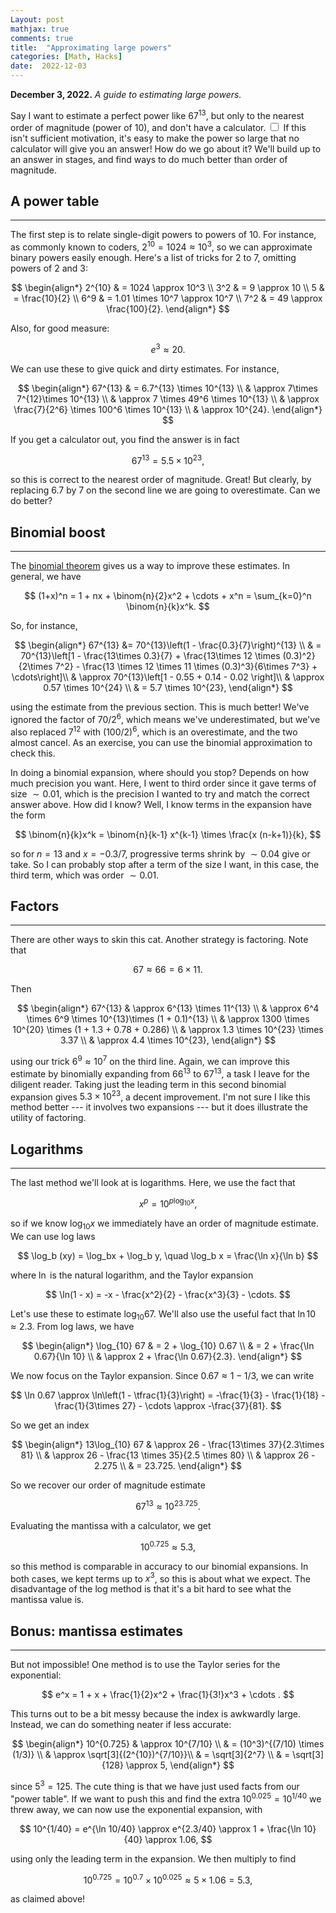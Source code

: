 ```yaml
---
Layout: post
mathjax: true
comments: true
title:  "Approximating large powers"
categories: [Math, Hacks]
date:  2022-12-03
---
```


**December 3, 2022.** *A guide to estimating large powers.*

Say I want to estimate a perfect power like $67^{13}$, but only to the
nearest order of magnitude (power of $10$), and don't have a calculator.<label for="sn-1"
       class="margin-toggle sidenote-number">
</label>
<input type="checkbox"
       id="sn-1"
       class="margin-toggle"/>
	   <span class="sidenote">If this isn't sufficient motivation, it's
easy to make the power so large that no calculator will give you an
answer!</span> How do we go
about it? We'll build up to an answer in stages, and find ways to do
much better than order of magnitude.

## A power table
---

The first step is to relate single-digit powers to powers of $10$. For
instance, as commonly known to coders, $2^{10} = 1024 \approx 10^3$,
so we can approximate binary powers easily enough. Here's a list of
tricks for $2$ to $7$, omitting powers of $2$ and $3$:

$$
\begin{align*}
2^{10} & = 1024 \approx 10^3 \\
3^2 & = 9 \approx 10 \\
5 & = \frac{10}{2} \\
6^9 & = 1.01 \times 10^7 \approx
10^7 \\
7^2 & = 49 \approx \frac{100}{2}.
\end{align*}
$$

Also, for good measure:

$$
e^3 \approx 20.
$$

We can use these to give quick and dirty estimates. For instance,

$$
\begin{align*}
67^{13} & = 6.7^{13} \times 10^{13} \\
& \approx 7\times 7^{12}\times 10^{13} \\
& \approx 7 \times 49^6 \times 10^{13} \\
& \approx \frac{7}{2^6} \times 100^6 \times 10^{13} \\
& \approx 10^{24}.
\end{align*}
$$

If you get a calculator out, you find the answer is in fact

$$
67^{13} = 5.5 \times 10^{23},
$$

so this is correct to the nearest order of magnitude. Great! But
clearly, by replacing $6.7$ by $7$ on the second line we are going to
overestimate. Can we do better?

## Binomial boost
---

The [binomial theorem](https://en.wikipedia.org/wiki/Binomial_theorem)
gives us a way to improve these estimates.
In general, we have

$$
(1+x)^n = 1 + nx + \binom{n}{2}x^2 + \cdots + x^n = \sum_{k=0}^n \binom{n}{k}x^k.
$$

So, for instance,

$$
\begin{align*}
67^{13} &= 70^{13}\left(1 - \frac{0.3}{7}\right)^{13} \\
& =
70^{13}\left[1 - \frac{13\times 0.3}{7} + \frac{13\times 12 \times (0.3)^2}{2\times 7^2} - \frac{13 \times 12 \times 11 \times (0.3)^3}{6\times 7^3} + \cdots\right]\\
& \approx 70^{13}\left[1 - 0.55 + 0.14 - 0.02 \right]\\
& \approx 0.57 \times 10^{24} \\
&  = 5.7 \times 10^{23},
\end{align*}
$$

using the estimate from the previous section.
This is much better!
We've ignored the factor of $70/2^6$, which means we've
underestimated, but we've also replaced $7^{12}$ with $(100/2)^6$,
which is an overestimate, and the two almost cancel. As an exercise,
you can use the binomial approximation to check this.

In doing a binomial expansion, where should you stop? Depends on how
much precision you want. Here, I went to third order since it gave
terms of size $\sim 0.01$, which is the precision I wanted to try and
match the correct answer above. How did I know? Well, I know terms in
the expansion have the form

$$
\binom{n}{k}x^k = \binom{n}{k-1} x^{k-1} \times \frac{x (n-k+1)}{k},
$$

so for $n = 13$ and $x = -0.3/7$, progressive terms shrink by
$\sim 0.04$ give or take. So I can probably stop after a term of the
size I want, in this case, the third term, which was order $\sim 0.01$.

## Factors
---

There are other ways to skin this cat. Another strategy is factoring. Note that

$$
67 \approx 66 = 6 \times 11.
$$

Then

$$
\begin{align*}
67^{13} & \approx 6^{13} \times 11^{13} \\
& \approx 6^4 \times 6^9 \times 10^{13}\times (1 + 0.1)^{13} \\
& \approx 1300 \times 10^{20} \times (1 + 1.3 + 0.78 + 0.286) \\
& \approx 1.3 \times 10^{23} \times 3.37 \\
& \approx 4.4 \times 10^{23},
\end{align*}
$$

using our trick $6^9 \approx 10^7$ on the third line. Again, we can
improve this estimate by binomially expanding from $66^{13}$ to
$67^{13}$, a task I leave for the diligent reader. Taking just the
leading term in this second binomial expansion gives $5.3 \times
10^{23}$, a decent improvement.
I'm not sure I like this method better --- it involves two expansions --- but it does illustrate the utility of factoring.

## Logarithms
---

The last method we'll look at is logarithms.
Here, we use the fact that

$$
x^p = 10^{p\log_{10}x},
$$

so if we know $\log_{10}x$ we immediately have an order of magnitude
estimate.
We can use log laws

$$
\log_b (xy) = \log_bx + \log_b y, \quad \log_b x = \frac{\ln x}{\ln b}
$$

where $\ln$ is the natural logarithm, and the Taylor expansion

$$
\ln(1 - x) = -x - \frac{x^2}{2} - \frac{x^3}{3} - \cdots.
$$

Let's use these to estimate $\log_{10} 67$. We'll also use the useful
fact that $\ln 10 \approx 2.3$. From log laws, we have

$$
\begin{align*}
\log_{10} 67 & = 2 + \log_{10} 0.67 \\
& = 2 + \frac{\ln 0.67}{\ln 10} \\
& \approx 2 + \frac{\ln 0.67}{2.3}.
\end{align*}
$$

We now focus on the Taylor expansion. Since $0.67 \approx 1 - 1/3$, we
can write

$$
\ln 0.67 \approx \ln\left(1 - \tfrac{1}{3}\right) = -\frac{1}{3} -
\frac{1}{18} - \frac{1}{3\times 27} - \cdots \approx -\frac{37}{81}.
$$

So we get an index

$$
\begin{align*}
13\log_{10} 67 & \approx 26 - \frac{13\times 37}{2.3\times 81} \\
& \approx 26 - \frac{13 \times 35}{2.5 \times 80} \\
& \approx 26 - 2.275 \\ & = 23.725.
\end{align*}
$$

So we recover our order of magnitude estimate

$$
67^{13} \approx 10^{23.725}.
$$

Evaluating the mantissa with a calculator, we get

$$
10^{0.725} \approx 5.3,
$$

so this method is comparable in accuracy to our binomial expansions.
In both cases, we kept terms up to $x^3$, so this is about what we
expect.
The disadvantage of the log method is that it's a bit hard to see what
the mantissa value is.

## Bonus: mantissa estimates
---

But not impossible! One method is to use the Taylor
series for the exponential:


$$
e^x = 1 + x + \frac{1}{2}x^2 + \frac{1}{3!}x^3 + \cdots .
$$

This turns out to be a bit messy because
the index is awkwardly large. Instead, we can do something neater if less accurate:

$$
\begin{align*}
10^{0.725} & \approx 10^{7/10} \\
& = (10^3)^{(7/10) \times (1/3)} \\
& \approx \sqrt[3]{(2^{10})^{7/10}}\\
& = \sqrt[3]{2^7} \\
& = \sqrt[3]{128} \approx 5,
\end{align*}
$$

since $5^3 = 125$.
The cute thing is that we have just used facts from our "power table".
If we want to push this and find the extra $10^{0.025} = 10^{1/40}$ we
threw away, we can now use the exponential expansion, with

$$
10^{1/40} = e^{\ln 10/40} \approx e^{2.3/40} \approx 1 + \frac{\ln
10}{40} \approx 1.06,
$$

using only the leading term in the expansion.
We then multiply to find

$$
10^{0.725} = 10^{0.7} \times 10^{0.025} \approx 5 \times 1.06 = 5.3,
$$

as claimed above!
